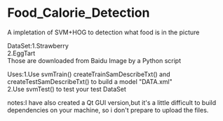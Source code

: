 # Food_Calorie_Detection  

A impletation of SVM+HOG to detection what food is in the picture  

DataSet:1.Strawberry  
        2.EggTart  
        Those are downloaded from Baidu Image by a Python script  
          
Uses:1.Use svmTrain() createTrainSamDescribeTxt() and createTestSamDescribeTxt() to build a model "DATA.xml"  
     2.Use svmTest() to test your test DataSet  
     

notes:I have also created a Qt GUI version,but it's a little difficult to build dependencies on your machine, so i don't prepare to upload the files.
